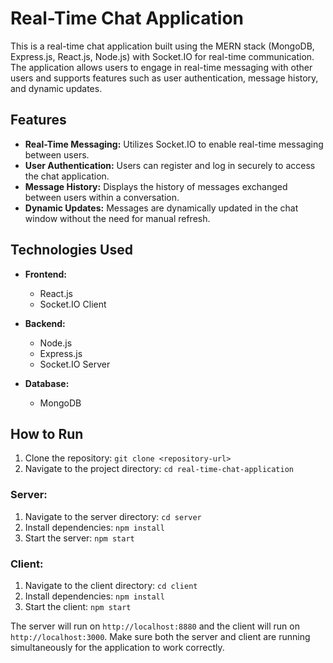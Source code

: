 # Real-Time Chat Application

This is a real-time chat application built using the MERN stack (MongoDB, Express.js, React.js, Node.js) with Socket.IO for real-time communication. The application allows users to engage in real-time messaging with other users and supports features such as user authentication, message history, and dynamic updates.

## Features

- **Real-Time Messaging:** Utilizes Socket.IO to enable real-time messaging between users.
- **User Authentication:** Users can register and log in securely to access the chat application.
- **Message History:** Displays the history of messages exchanged between users within a conversation.
- **Dynamic Updates:** Messages are dynamically updated in the chat window without the need for manual refresh.

## Technologies Used

- **Frontend:**

  - React.js
  - Socket.IO Client

- **Backend:**

  - Node.js
  - Express.js
  - Socket.IO Server

- **Database:**
  - MongoDB

## How to Run

1. Clone the repository: `git clone <repository-url>`
2. Navigate to the project directory: `cd real-time-chat-application`

### Server:

1. Navigate to the server directory: `cd server`
2. Install dependencies: `npm install`
3. Start the server: `npm start`

### Client:

1. Navigate to the client directory: `cd client`
2. Install dependencies: `npm install`
3. Start the client: `npm start`

The server will run on `http://localhost:8880` and the client will run on `http://localhost:3000`. Make sure both the server and client are running simultaneously for the application to work correctly.
